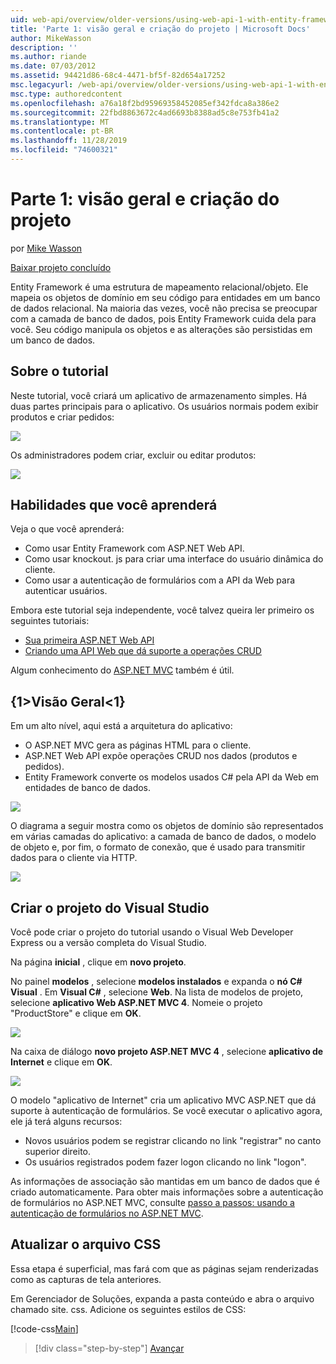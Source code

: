 ```yaml
---
uid: web-api/overview/older-versions/using-web-api-1-with-entity-framework-5/using-web-api-with-entity-framework-part-1
title: 'Parte 1: visão geral e criação do projeto | Microsoft Docs'
author: MikeWasson
description: ''
ms.author: riande
ms.date: 07/03/2012
ms.assetid: 94421d86-68c4-4471-bf5f-82d654a17252
msc.legacyurl: /web-api/overview/older-versions/using-web-api-1-with-entity-framework-5/using-web-api-with-entity-framework-part-1
msc.type: authoredcontent
ms.openlocfilehash: a76a18f2bd95969358452085ef342fdca8a386e2
ms.sourcegitcommit: 22fbd8863672c4ad6693b8388ad5c8e753fb41a2
ms.translationtype: MT
ms.contentlocale: pt-BR
ms.lasthandoff: 11/28/2019
ms.locfileid: "74600321"
---
```

# <a name="part-1-overview-and-creating-the-project"></a>Parte 1: visão geral e criação do projeto

por [Mike Wasson](https://github.com/MikeWasson)

[Baixar projeto concluído](https://code.msdn.microsoft.com/ASP-NET-Web-API-with-afa30545)

Entity Framework é uma estrutura de mapeamento relacional/objeto. Ele mapeia os objetos de domínio em seu código para entidades em um banco de dados relacional. Na maioria das vezes, você não precisa se preocupar com a camada de banco de dados, pois Entity Framework cuida dela para você. Seu código manipula os objetos e as alterações são persistidas em um banco de dados.

## <a name="about-the-tutorial"></a>Sobre o tutorial

Neste tutorial, você criará um aplicativo de armazenamento simples. Há duas partes principais para o aplicativo. Os usuários normais podem exibir produtos e criar pedidos:

![](using-web-api-with-entity-framework-part-1/_static/image1.png)

Os administradores podem criar, excluir ou editar produtos:

![](using-web-api-with-entity-framework-part-1/_static/image2.png)

## <a name="skills-youll-learn"></a>Habilidades que você aprenderá

Veja o que você aprenderá:

- Como usar Entity Framework com ASP.NET Web API.
- Como usar knockout. js para criar uma interface do usuário dinâmica do cliente.
- Como usar a autenticação de formulários com a API da Web para autenticar usuários.

Embora este tutorial seja independente, você talvez queira ler primeiro os seguintes tutoriais:

- [Sua primeira ASP.NET Web API](../../getting-started-with-aspnet-web-api/tutorial-your-first-web-api.md)
- [Criando uma API Web que dá suporte a operações CRUD](../creating-a-web-api-that-supports-crud-operations.md)

Algum conhecimento do [ASP.NET MVC](../../../../mvc/index.md) também é útil.

## <a name="overview"></a>{1&gt;Visão Geral&lt;1}

Em um alto nível, aqui está a arquitetura do aplicativo:

- O ASP.NET MVC gera as páginas HTML para o cliente.
- ASP.NET Web API expõe operações CRUD nos dados (produtos e pedidos).
- Entity Framework converte os modelos usados C# pela API da Web em entidades de banco de dados.

![](using-web-api-with-entity-framework-part-1/_static/image3.png)

O diagrama a seguir mostra como os objetos de domínio são representados em várias camadas do aplicativo: a camada de banco de dados, o modelo de objeto e, por fim, o formato de conexão, que é usado para transmitir dados para o cliente via HTTP.

![](using-web-api-with-entity-framework-part-1/_static/image4.png)

## <a name="create-the-visual-studio-project"></a>Criar o projeto do Visual Studio

Você pode criar o projeto do tutorial usando o Visual Web Developer Express ou a versão completa do Visual Studio.

Na página **inicial** , clique em **novo projeto**.

No painel **modelos** , selecione **modelos instalados** e expanda o **nó C# Visual** . Em **Visual C#** , selecione **Web**. Na lista de modelos de projeto, selecione **aplicativo Web ASP.NET MVC 4**. Nomeie o projeto "ProductStore" e clique em **OK**.

![](using-web-api-with-entity-framework-part-1/_static/image5.png)

Na caixa de diálogo **novo projeto ASP.NET MVC 4** , selecione **aplicativo de Internet** e clique em **OK**.

![](using-web-api-with-entity-framework-part-1/_static/image6.png)

O modelo "aplicativo de Internet" cria um aplicativo MVC ASP.NET que dá suporte à autenticação de formulários. Se você executar o aplicativo agora, ele já terá alguns recursos:

- Novos usuários podem se registrar clicando no link "registrar" no canto superior direito.
- Os usuários registrados podem fazer logon clicando no link "logon".

As informações de associação são mantidas em um banco de dados que é criado automaticamente. Para obter mais informações sobre a autenticação de formulários no ASP.NET MVC, consulte [passo a passos: usando a autenticação de formulários no ASP.NET MVC](https://msdn.microsoft.com/library/ff398049(VS.98).aspx).

## <a name="update-the-css-file"></a>Atualizar o arquivo CSS

Essa etapa é superficial, mas fará com que as páginas sejam renderizadas como as capturas de tela anteriores.

Em Gerenciador de Soluções, expanda a pasta conteúdo e abra o arquivo chamado site. css. Adicione os seguintes estilos de CSS:

[!code-css[Main](using-web-api-with-entity-framework-part-1/samples/sample1.css)]

> [!div class="step-by-step"]
> [Avançar](using-web-api-with-entity-framework-part-2.md)
